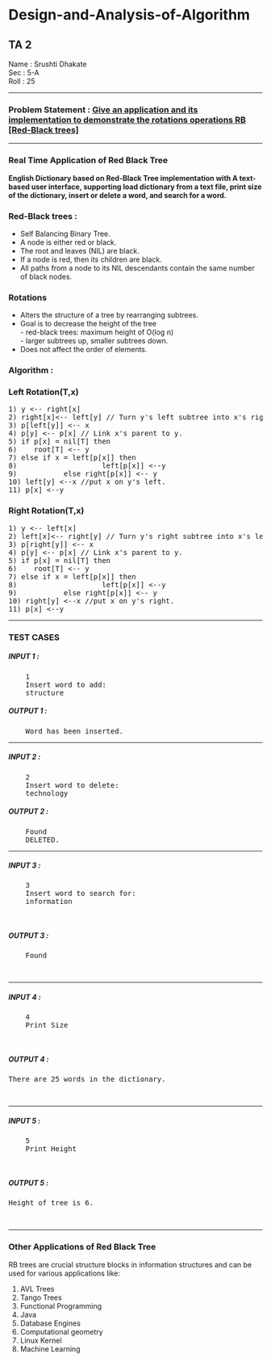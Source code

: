 # Design-and-Analysis-of-Algorithm
<h2> TA 2 </h2>

Name : Srushti Dhakate <br>
Sec : 5-A <br>
Roll : 25 <br>

<hr>

<h3> Problem Statement : <u> Give an application and its implementation to demonstrate the rotations operations RB
        [Red-Black trees]</u> </h3>
        <hr>
<h3>Real Time Application of Red Black Tree</h3>
<p> <b>English Dictionary based on Red-Black Tree implementation  with  A text-based user interface, supporting load
    dictionary from a text file, print size of the dictionary, insert or delete a word, and search for a word.</b></p>


<h3>Red-Black trees :</h3>
<ul>
    <li> Self Balancing Binary Tree. </li>
    <li> A node is either red or black. </li>
    <li> The root and leaves (NIL) are black. </li>
    <li> If a node is red, then its children are black. </li>
    <li> All paths from a node to its NIL descendants contain the same number of black nodes. </li>
</ul>
<h3>Rotations</h3>
<ul>
    <li>Alters the structure of a tree by rearranging subtrees.</li>
    <li>Goal is to decrease the height of the tree<br>
        - red-black trees: maximum height of O(log n)<br>
        - larger subtrees up, smaller subtrees down.</li>
    <li>Does not affect the order of elements.</li>

</ul>


<h3>Algorithm :</h3>
<h3>Left Rotation(T,x)</h3>
<pre>
1) y <-- right[x]  <!--  set y -->
2) right[x]<-- left[y] // Turn y's left subtree into x's right subtree.
3) p[left[y]] <-- x
4) p[y] <-- p[x] // Link x's parent to y.
5) if p[x] = nil[T] then
6)    root[T] <-- y
7) else if x = left[p[x]] then
8)                    left[p[x]] <--y
9)           else right[p[x]] <-- y
10) left[y] <--x //put x on y's left.
11) p[x] <--y
</pre>

<h3>Right Rotation(T,x)</h3>
<pre>
1) y <-- left[x]  <!--  set y -->
2) left[x]<-- right[y] // Turn y's right subtree into x's left subtree.
3) p[right[y]] <-- x
4) p[y] <-- p[x] // Link x's parent to y.
5) if p[x] = nil[T] then
6)    root[T] <-- y
7) else if x = left[p[x]] then
8)                    left[p[x]] <--y
9)           else right[p[x]] <-- y
10) right[y] <--x //put x on y's right.
11) p[x] <--y
</pre>
<hr>

<h3> TEST CASES </h3>

<h5> INPUT 1 : </h5>
<pre>
    1
    Insert word to add:
    structure
</pre>
<h5> OUTPUT 1 : </h5>
<pre>
    Word has been inserted.</pre>


<hr>

<h5> INPUT 2 : </h5>
<pre>
    2
    Insert word to delete: 
    technology
</pre>


<h5> OUTPUT 2 : </h5>
<pre>
    Found
    DELETED.</pre>
<hr>

<h5> INPUT 3 : </h5>
<pre>
    3
    Insert word to search for: 
    information</pre>

<br>
<h5> OUTPUT 3 : </h5>
<pre>
    Found
</pre>
<br>

<hr>
<h5> INPUT 4 : </h5>
<pre>
    4
    Print Size
</pre>

<br>
<h5> OUTPUT 4 : </h5>
<pre>There are 25 words in the dictionary.</pre>
<br>

<hr>

<h5> INPUT 5 : </h5>
<pre>
    5
    Print Height
</pre>
<br>
<h5> OUTPUT 5 : </h5>
<pre>Height of tree is 6.</pre>
<br>
<hr>
<h3>Other Applications of Red Black Tree</h3>
<p> RB trees are crucial structure blocks in information structures and can be used for various applications like:</p>
<ol>
    <li>AVL Trees</li>
    <li>Tango Trees</li>
    <li>Functional Programming</li>
    <li>Java</li>
    <li>Database Engines</li>
    <li>Computational geometry</li>
    <li>Linux Kernel</li>
    <li>Machine Learning</li>
</ol>
